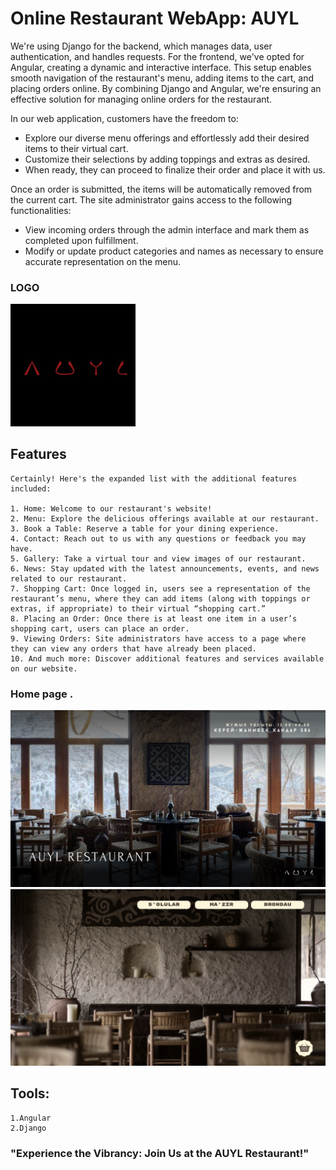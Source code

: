 # Online Restaurant WebApp: AUYL

We're using Django for the backend, which manages data, user authentication, and handles requests. For the frontend, we've opted for Angular, creating a dynamic and interactive interface. This setup enables smooth navigation of the restaurant's menu, adding items to the cart, and placing orders online. By combining Django and Angular, we're ensuring an effective solution for managing online orders for the restaurant.


In our web application, customers have the freedom to:
* Explore our diverse menu offerings and effortlessly add their desired items to their virtual cart.
* Customize their selections by adding toppings and extras as desired.
* When ready, they can proceed to finalize their order and place it with us.


Once an order is submitted, the items will be automatically removed from the current cart. The site administrator gains access to the following functionalities:
* View incoming orders through the admin interface and mark them as completed upon fulfillment.
* Modify or update product categories and names as necessary to ensure accurate representation on the menu.



### LOGO 
<img src="screenshots/icon.jpg" width="200">




## Features
```
Certainly! Here's the expanded list with the additional features included:

1. Home: Welcome to our restaurant's website!
2. Menu: Explore the delicious offerings available at our restaurant.
3. Book a Table: Reserve a table for your dining experience.
4. Contact: Reach out to us with any questions or feedback you may have.
5. Gallery: Take a virtual tour and view images of our restaurant.
6. News: Stay updated with the latest announcements, events, and news related to our restaurant.
7. Shopping Cart: Once logged in, users see a representation of the restaurant’s menu, where they can add items (along with toppings or extras, if appropriate) to their virtual “shopping cart.”
8. Placing an Order: Once there is at least one item in a user’s shopping cart, users can place an order.
9. Viewing Orders: Site administrators have access to a page where they can view any orders that have already been placed.
10. And much more: Discover additional features and services available on our website.
```




### Home page  .
![Screenshots](screenshots/1.png)
![Screenshots](screenshots/2.png)  





## Tools:
```
1.Angular
2.Django
```


### "Experience the Vibrancy: Join Us at the AUYL Restaurant!"
